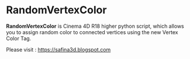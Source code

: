 # RandomVertexColor 

**RandomVertexColor** is Cinema 4D R18 higher python script, which allows you to assign random color to connected vertices using the new Vertex Color Tag.

Please visit : https://safina3d.blogspot.com